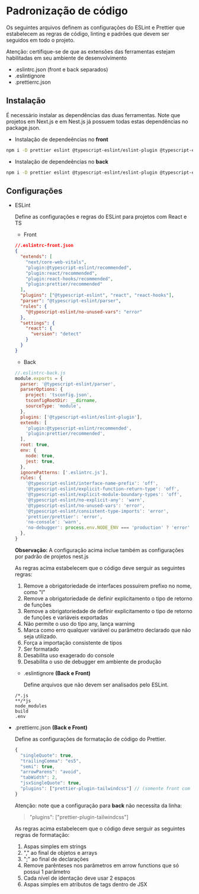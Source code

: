 
# Padronização de código

Os seguintes arquivos definem as configurações do ESLint e Prettier que estabelecem as regras de código, 
linting e padrões que devem ser seguidos em todo o projeto.

Atenção: certifique-se de que as extensões das ferramentas estejam habilitadas em seu ambiente de desenvolvimento

- .eslintrc.json (front e back separados)
- .eslintignore
- .prettierrc.json

## Instalação

É necessário instalar as dependências das duas ferramentas. Note que projetos em Next.js e em Nest.js 
já possuem todas estas dependências no package.json.

- Instalação de dependeências no **front**
```bash
npm i -D prettier eslint @typescript-eslint/eslint-plugin @typescript-eslint/parser eslint-config-prettier prettier-plugin-tailwind-css
```

- Instalação de dependeências no **back**
```bash
npm i -D prettier eslint @typescript-eslint/eslint-plugin @typescript-eslint/parser eslint-config-prettier eslint-plugin-prettier
```
## Configurações
- ESLint

  Define as configurações e regras do ESLint para projetos com React e TS
  * Front
  ```json
  //.eslintrc-front.json
  {
    "extends": [
      "next/core-web-vitals",
      "plugin:@typescript-eslint/recommended",
      "plugin:react/recommended",
      "plugin:react-hooks/recommended",
      "plugin:prettier/recommended"
    ],
    "plugins": ["@typescript-eslint", "react", "react-hooks"],
    "parser": "@typescript-eslint/parser",
    "rules": {
      "@typescript-eslint/no-unused-vars": "error"
    },
    "settings": {
      "react": {
        "version": "detect"
      }
    }
  }
  ```
  * Back
  ```js
  //.eslintrc-back.js
  module.exports = {
    parser: '@typescript-eslint/parser',
    parserOptions: {
      project: 'tsconfig.json',
      tsconfigRootDir: __dirname,
      sourceType: 'module',
    },
    plugins: ['@typescript-eslint/eslint-plugin'],
    extends: [
      'plugin:@typescript-eslint/recommended',
      'plugin:prettier/recommended',
    ],
    root: true,
    env: {
      node: true,
      jest: true,
    },
    ignorePatterns: ['.eslintrc.js'],
    rules: {
      '@typescript-eslint/interface-name-prefix': 'off',
      '@typescript-eslint/explicit-function-return-type': 'off',
      '@typescript-eslint/explicit-module-boundary-types': 'off',
      '@typescript-eslint/no-explicit-any': 'warn',
      '@typescript-eslint/no-unused-vars': 'error',
      '@typescript-eslint/consistent-type-imports': 'error', 
      'prettier/prettier': 'error', 
      'no-console': 'warn',
      'no-debugger': process.env.NODE_ENV === 'production' ? 'error' : 'off'
    },
  }
  ```
  **Observação:** A configuração acima inclue também as configurações por padrão de projetos nest.js

  As regras acima estabelecem que o código deve serguir as seguintes regras:
    1. Remove a obrigatoriedade de interfaces possuírem prefixo no nome, como "I"
    2. Remove a obrigatoriedade de definir explicitamento o tipo de retorno de funções
    3. Remove a obrigatoriedade de definir explicitamento o tipo de retorno de funções e variáveis exportadas
    4. Não permite o uso do tipo any, lança warning
    5. Marca como erro qualquer variável ou parâmetro declarado que não seja utilizado.
    6. Força a importação consistente de tipos
    7. Ser formatado
    8. Desabilita uso exagerado do console
    9. Desabilita o uso de debugger em ambiente de produção

  * .eslintignore **(Back e Front)**

    Define arquivos que não devem ser analisados pelo ESLint.
  ```
  /*.js
  **/*js
  node_modules
  build
  .env
  ```

- .prettierrc.json **(Back e Front)**

  Define as configurações de formatação de código do Prettier.
  ```js
  {
    "singleQuote": true,
    "trailingComma": "es5",
    "semi": true,
    "arrowParens": "avoid",
    "tabWidth": 2,
    "jsxSingleQuote": true,
    "plugins": ["prettier-plugin-tailwindcss"] // (somente front com tailwindcss)
  }
  ```
  Atenção: note que a configuração para **back** não necessita da linha:
    > "plugins": ["prettier-plugin-tailwindcss"]
    
  As regras acima estabelecem que o código deve serguir as seguintes regras de formatação:
    1. Aspas simples em strings
    2. "," ao final de objetos e arrays
    3. ";" ao final de declarações
    4. Remove parênteses nos parâmetros em arrow functions que só possui 1 parâmetro 
    5. Cada nível de identação deve usar 2 espaços
    6. Aspas simples em atributos de tags dentro de JSX